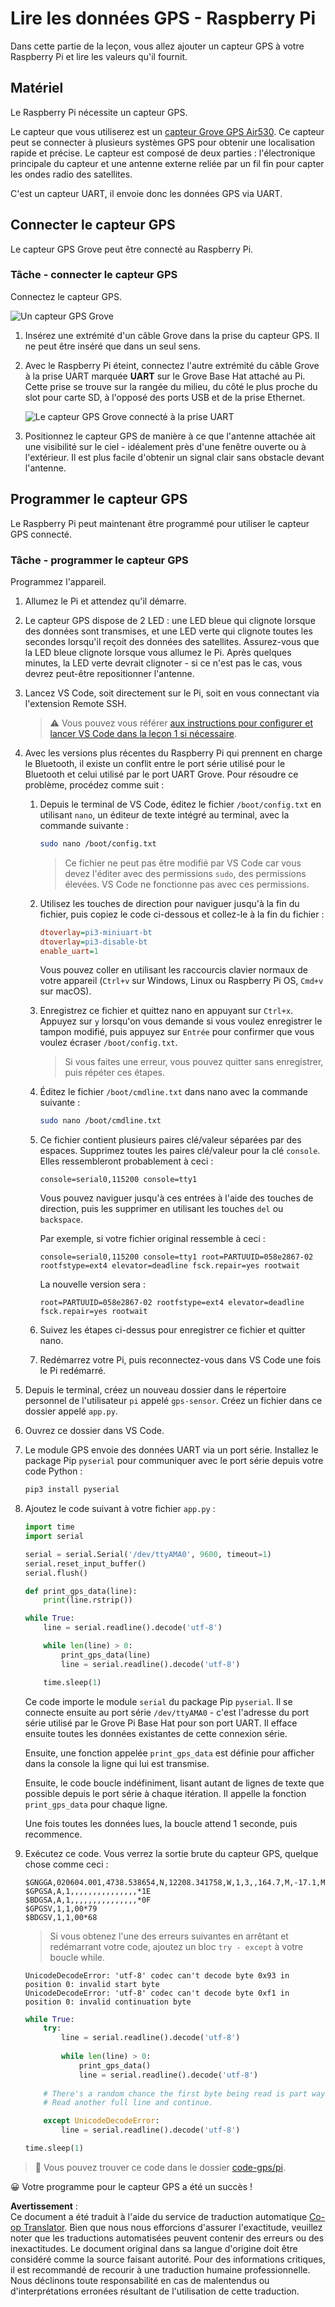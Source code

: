 <!--
CO_OP_TRANSLATOR_METADATA:
{
  "original_hash": "3b2448c7ab4e9673e77e35a50c5e350d",
  "translation_date": "2025-08-25T00:53:26+00:00",
  "source_file": "3-transport/lessons/1-location-tracking/pi-gps-sensor.md",
  "language_code": "fr"
}
-->
# Lire les données GPS - Raspberry Pi

Dans cette partie de la leçon, vous allez ajouter un capteur GPS à votre Raspberry Pi et lire les valeurs qu'il fournit.

## Matériel

Le Raspberry Pi nécessite un capteur GPS.

Le capteur que vous utiliserez est un [capteur Grove GPS Air530](https://www.seeedstudio.com/Grove-GPS-Air530-p-4584.html). Ce capteur peut se connecter à plusieurs systèmes GPS pour obtenir une localisation rapide et précise. Le capteur est composé de deux parties : l'électronique principale du capteur et une antenne externe reliée par un fil fin pour capter les ondes radio des satellites.

C'est un capteur UART, il envoie donc les données GPS via UART.

## Connecter le capteur GPS

Le capteur GPS Grove peut être connecté au Raspberry Pi.

### Tâche - connecter le capteur GPS

Connectez le capteur GPS.

![Un capteur GPS Grove](../../../../../translated_images/grove-gps-sensor.247943bf69b03f0d1820ef6ed10c587f9b650e8db55b936851c92412180bd3e2.fr.png)

1. Insérez une extrémité d'un câble Grove dans la prise du capteur GPS. Il ne peut être inséré que dans un seul sens.

1. Avec le Raspberry Pi éteint, connectez l'autre extrémité du câble Grove à la prise UART marquée **UART** sur le Grove Base Hat attaché au Pi. Cette prise se trouve sur la rangée du milieu, du côté le plus proche du slot pour carte SD, à l'opposé des ports USB et de la prise Ethernet.

    ![Le capteur GPS Grove connecté à la prise UART](../../../../../translated_images/pi-gps-sensor.1f99ee2b2f6528915047ec78967bd362e0e4ee0ed594368a3837b9cf9cdaca64.fr.png)

1. Positionnez le capteur GPS de manière à ce que l'antenne attachée ait une visibilité sur le ciel - idéalement près d'une fenêtre ouverte ou à l'extérieur. Il est plus facile d'obtenir un signal clair sans obstacle devant l'antenne.

## Programmer le capteur GPS

Le Raspberry Pi peut maintenant être programmé pour utiliser le capteur GPS connecté.

### Tâche - programmer le capteur GPS

Programmez l'appareil.

1. Allumez le Pi et attendez qu'il démarre.

1. Le capteur GPS dispose de 2 LED : une LED bleue qui clignote lorsque des données sont transmises, et une LED verte qui clignote toutes les secondes lorsqu'il reçoit des données des satellites. Assurez-vous que la LED bleue clignote lorsque vous allumez le Pi. Après quelques minutes, la LED verte devrait clignoter - si ce n'est pas le cas, vous devrez peut-être repositionner l'antenne.

1. Lancez VS Code, soit directement sur le Pi, soit en vous connectant via l'extension Remote SSH.

    > ⚠️ Vous pouvez vous référer [aux instructions pour configurer et lancer VS Code dans la leçon 1 si nécessaire](../../../1-getting-started/lessons/1-introduction-to-iot/pi.md).

1. Avec les versions plus récentes du Raspberry Pi qui prennent en charge le Bluetooth, il existe un conflit entre le port série utilisé pour le Bluetooth et celui utilisé par le port UART Grove. Pour résoudre ce problème, procédez comme suit :

    1. Depuis le terminal de VS Code, éditez le fichier `/boot/config.txt` en utilisant `nano`, un éditeur de texte intégré au terminal, avec la commande suivante :

        ```sh
        sudo nano /boot/config.txt
        ```

        > Ce fichier ne peut pas être modifié par VS Code car vous devez l'éditer avec des permissions `sudo`, des permissions élevées. VS Code ne fonctionne pas avec ces permissions.

    1. Utilisez les touches de direction pour naviguer jusqu'à la fin du fichier, puis copiez le code ci-dessous et collez-le à la fin du fichier :

        ```ini
        dtoverlay=pi3-miniuart-bt
        dtoverlay=pi3-disable-bt
        enable_uart=1
        ```

        Vous pouvez coller en utilisant les raccourcis clavier normaux de votre appareil (`Ctrl+v` sur Windows, Linux ou Raspberry Pi OS, `Cmd+v` sur macOS).

    1. Enregistrez ce fichier et quittez nano en appuyant sur `Ctrl+x`. Appuyez sur `y` lorsqu'on vous demande si vous voulez enregistrer le tampon modifié, puis appuyez sur `Entrée` pour confirmer que vous voulez écraser `/boot/config.txt`.

        > Si vous faites une erreur, vous pouvez quitter sans enregistrer, puis répéter ces étapes.

    1. Éditez le fichier `/boot/cmdline.txt` dans nano avec la commande suivante :

        ```sh
        sudo nano /boot/cmdline.txt
        ```

    1. Ce fichier contient plusieurs paires clé/valeur séparées par des espaces. Supprimez toutes les paires clé/valeur pour la clé `console`. Elles ressembleront probablement à ceci :

        ```output
        console=serial0,115200 console=tty1 
        ```

        Vous pouvez naviguer jusqu'à ces entrées à l'aide des touches de direction, puis les supprimer en utilisant les touches `del` ou `backspace`.

        Par exemple, si votre fichier original ressemble à ceci :

        ```output
        console=serial0,115200 console=tty1 root=PARTUUID=058e2867-02 rootfstype=ext4 elevator=deadline fsck.repair=yes rootwait
        ```

        La nouvelle version sera :

        ```output
        root=PARTUUID=058e2867-02 rootfstype=ext4 elevator=deadline fsck.repair=yes rootwait
        ```

    1. Suivez les étapes ci-dessus pour enregistrer ce fichier et quitter nano.

    1. Redémarrez votre Pi, puis reconnectez-vous dans VS Code une fois le Pi redémarré.

1. Depuis le terminal, créez un nouveau dossier dans le répertoire personnel de l'utilisateur `pi` appelé `gps-sensor`. Créez un fichier dans ce dossier appelé `app.py`.

1. Ouvrez ce dossier dans VS Code.

1. Le module GPS envoie des données UART via un port série. Installez le package Pip `pyserial` pour communiquer avec le port série depuis votre code Python :

    ```sh
    pip3 install pyserial
    ```

1. Ajoutez le code suivant à votre fichier `app.py` :

    ```python
    import time
    import serial
    
    serial = serial.Serial('/dev/ttyAMA0', 9600, timeout=1)
    serial.reset_input_buffer()
    serial.flush()
    
    def print_gps_data(line):
        print(line.rstrip())
    
    while True:
        line = serial.readline().decode('utf-8')
    
        while len(line) > 0:
            print_gps_data(line)
            line = serial.readline().decode('utf-8')
    
        time.sleep(1)
    ```

    Ce code importe le module `serial` du package Pip `pyserial`. Il se connecte ensuite au port série `/dev/ttyAMA0` - c'est l'adresse du port série utilisé par le Grove Pi Base Hat pour son port UART. Il efface ensuite toutes les données existantes de cette connexion série.

    Ensuite, une fonction appelée `print_gps_data` est définie pour afficher dans la console la ligne qui lui est transmise.

    Ensuite, le code boucle indéfiniment, lisant autant de lignes de texte que possible depuis le port série à chaque itération. Il appelle la fonction `print_gps_data` pour chaque ligne.

    Une fois toutes les données lues, la boucle attend 1 seconde, puis recommence.

1. Exécutez ce code. Vous verrez la sortie brute du capteur GPS, quelque chose comme ceci :

    ```output
    $GNGGA,020604.001,4738.538654,N,12208.341758,W,1,3,,164.7,M,-17.1,M,,*67
    $GPGSA,A,1,,,,,,,,,,,,,,,*1E
    $BDGSA,A,1,,,,,,,,,,,,,,,*0F
    $GPGSV,1,1,00*79
    $BDGSV,1,1,00*68
    ```

    > Si vous obtenez l'une des erreurs suivantes en arrêtant et redémarrant votre code, ajoutez un bloc `try - except` à votre boucle while.

      ```output
      UnicodeDecodeError: 'utf-8' codec can't decode byte 0x93 in position 0: invalid start byte
      UnicodeDecodeError: 'utf-8' codec can't decode byte 0xf1 in position 0: invalid continuation byte
      ```

    ```python
    while True:
        try:
            line = serial.readline().decode('utf-8')
              
            while len(line) > 0:
                print_gps_data()
                line = serial.readline().decode('utf-8')
      
        # There's a random chance the first byte being read is part way through a character.
        # Read another full line and continue.

        except UnicodeDecodeError:
            line = serial.readline().decode('utf-8')

    time.sleep(1)
    ```

> 💁 Vous pouvez trouver ce code dans le dossier [code-gps/pi](../../../../../3-transport/lessons/1-location-tracking/code-gps/pi).

😀 Votre programme pour le capteur GPS a été un succès !

**Avertissement** :  
Ce document a été traduit à l'aide du service de traduction automatique [Co-op Translator](https://github.com/Azure/co-op-translator). Bien que nous nous efforcions d'assurer l'exactitude, veuillez noter que les traductions automatisées peuvent contenir des erreurs ou des inexactitudes. Le document original dans sa langue d'origine doit être considéré comme la source faisant autorité. Pour des informations critiques, il est recommandé de recourir à une traduction humaine professionnelle. Nous déclinons toute responsabilité en cas de malentendus ou d'interprétations erronées résultant de l'utilisation de cette traduction.